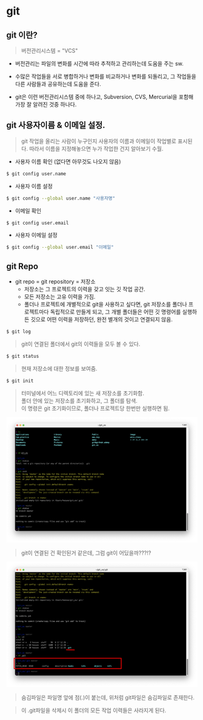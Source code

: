 # git


## git 이란?

> 버전관리시스템 = "VCS"
* 버전관리는 파일의 변화를 시간에 따라 추적하고 관리하는데 도움을 주는 sw.

* 수많은 작업들을 서로 병합하거나 변화를 비교하거나 변화를 되돌리고, 그 작업들을 다른 사람들과 공유하는데 도움을 준다.

* git은 이런 버전관리시스템 중에 하나고, Subversion, CVS, Mercurial을 포함해 가장 잘 알려진 것중 하나다.

  
## git 사용자이름 & 이메일 설정.

> git 작업을 올리는 사람이 누구인지 사용자의 이름과 이메일이 작업별로 표시된다. 따라서 이름을 지정해놓으면 누가 작업한 건지 알아보기 수월.


* 사용자 이름 확인 (없다면 아무것도 나오지 않음)

```bash
$ git config user.name
```

* 사용자 이름 설정

```bash
$ git config --global user.name "사용자명"
```

* 이메일 확인

```bash
$ git config user.email
```

* 사용자 이메일 설정

```bash
$ git config --global user.email "이메일"
```

## git Repo

* git repo = git repository = 저장소
    - 저장소는 그 프로젝트의 이력을 갖고 잇는 깃 작업 공간.
    - 모든 저장소는 고유 이력을 가짐.
    - 폴더나 프로젝트에 개별적으로 git을 사용하고 싶다면, git 저장소를 폴더나 프로젝트마다 독립적으로 만들게 되고, 그 개별 폴더들은 어떤 깃 명령어를 실행하든 깃으로 어떤 이력을 저장하던, 완전 별개의 것이고 연결되지 않음.

```zsh
$ git log
```

> git이 연결된 폴더에서 git의 이력들을 모두 볼 수 있다.

```zsh
$ git status
```

> 현재 저장소에 대한 정보를 보여줌.

```zsh
$ git init
```

> 터미널에서 어느 디렉토리에 있는 새 저장소를 초기화함. <br>
> 폴더 안에 있는 저장소를 초기화하고, 그 폴더를 탐색. <br>
> 이 명령은 git 초기화이므로, 폴더나 프로젝트당 한번만 실행하면 됨. <br>

![git](/Image/git&github/1.PNG)

 > git이 연결된 건 확인된거 같은데, 그럼 git이 어딨을까???!?

![git](/Image/git&github/2.PNG)

 > 숨김파일은 파일명 앞에 점(.)이 붙는데, 위처럼 git파일은 숨김파일로 존재한다.

 > 이 .git파일을 삭제시 이 폴더의 모든 작업 이력들은 사라지게 된다.

 














